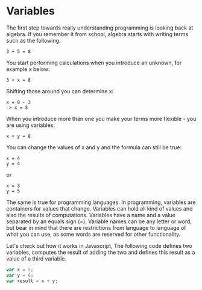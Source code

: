 # Variables

The first step towards really understanding programming is looking back at algebra. If you remember it from school, algebra starts with writing terms such as the following.

```text
3 + 5 = 8
```

You start performing calculations when you introduce an unknown, for example x below:

```text
3 + x = 8
```

Shifting those around you can determine x:

```text
x = 8 - 3
-> x = 5
```

When you introduce more than one you make your terms more flexible - you are using variables:

```text
x + y = 8
```

You can change the values of x and y and the formula can still be true:

```text
x = 4
y = 4
```

or

```text
x = 3
y = 5
```

The same is true for programming languages. In programming, variables are containers for values that change. Variables can hold all kind of values and also the results of computations. Variables have a name and a value separated by an equals sign \(=\). Variable names can be any letter or word, but bear in mind that there are restrictions from language to language of what you can use, as some words are reserved for other functionality.

Let's check out how it works in Javascript, The following code defines two variables, computes the result of adding the two and defines this result as a value of a third variable.

```javascript
var x = 5;
var y = 6;
var result = x + y;
```

